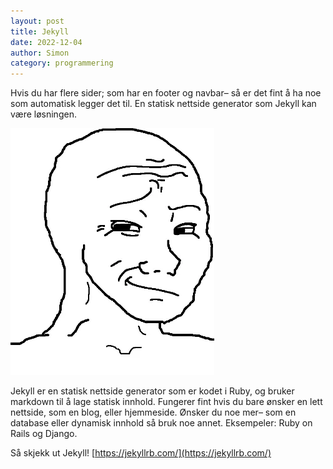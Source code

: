```yaml
---
layout: post
title: Jekyll
date: 2022-12-04
author: Simon 
category: programmering
---
```

Hvis du har flere sider; som har en footer og navbar– så er det fint å ha noe som automatisk legger det til. En statisk nettside generator som Jekyll kan være løsningen. 

![Wojak Smirk](/assets/images/smirk.webp "Happy Wojak") 

Jekyll er en statisk nettside generator som er kodet i Ruby, og bruker markdown til å lage statisk innhold. Fungerer fint hvis du bare ønsker en lett nettside, som en blog, eller hjemmeside. Ønsker du noe mer– som en database eller dynamisk innhold så bruk noe annet. Eksempeler: Ruby on Rails og Django. 

Så skjekk ut Jekyll! [https://jekyllrb.com/](https://jekyllrb.com/)